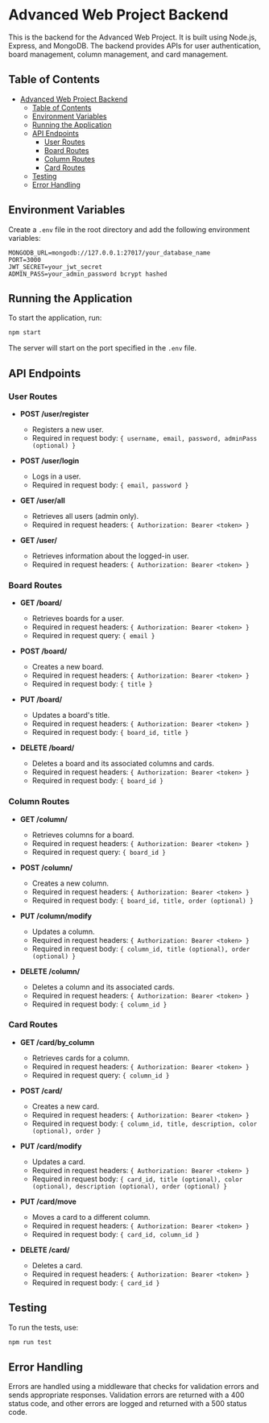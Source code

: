 # Advanced Web Project Backend

This is the backend for the Advanced Web Project. It is built using Node.js, Express, and MongoDB. The backend provides APIs for user authentication, board management, column management, and card management.

## Table of Contents

- [Advanced Web Project Backend](#advanced-web-project-backend)
  - [Table of Contents](#table-of-contents)
  - [Environment Variables](#environment-variables)
  - [Running the Application](#running-the-application)
  - [API Endpoints](#api-endpoints)
    - [User Routes](#user-routes)
    - [Board Routes](#board-routes)
    - [Column Routes](#column-routes)
    - [Card Routes](#card-routes)
  - [Testing](#testing)
  - [Error Handling](#error-handling)

## Environment Variables

Create a `.env` file in the root directory and add the following environment variables:

```
MONGODB_URL=mongodb://127.0.0.1:27017/your_database_name
PORT=3000
JWT_SECRET=your_jwt_secret
ADMIN_PASS=your_admin_password bcrypt hashed
```

## Running the Application

To start the application, run:
```bash
npm start
```

The server will start on the port specified in the `.env` file.

## API Endpoints

### User Routes

- **POST /user/register**
  - Registers a new user.
  - Required in request body: `{ username, email, password, adminPass (optional) }`

- **POST /user/login**
  - Logs in a user.
  - Required in request body: `{ email, password }`

- **GET /user/all**
  - Retrieves all users (admin only).
  - Required in request headers: `{ Authorization: Bearer <token> }`

- **GET /user/**
  - Retrieves information about the logged-in user.
  - Required in request headers: `{ Authorization: Bearer <token> }`

### Board Routes

- **GET /board/**
  - Retrieves boards for a user.
  - Required in request headers: `{ Authorization: Bearer <token> }`
  - Required in request query: `{ email }`

- **POST /board/**
  - Creates a new board.
  - Required in request headers: `{ Authorization: Bearer <token> }`
  - Required in request body: `{ title }`

- **PUT /board/**
  - Updates a board's title.
  - Required in request headers: `{ Authorization: Bearer <token> }`
  - Required in request body: `{ board_id, title }`

- **DELETE /board/**
  - Deletes a board and its associated columns and cards.
  - Required in request headers: `{ Authorization: Bearer <token> }`
  - Required in request body: `{ board_id }`

### Column Routes

- **GET /column/**
  - Retrieves columns for a board.
  - Required in request headers: `{ Authorization: Bearer <token> }`
  - Required in request query: `{ board_id }`

- **POST /column/**
  - Creates a new column.
  - Required in request headers: `{ Authorization: Bearer <token> }`
  - Required in request body: `{ board_id, title, order (optional) }`

- **PUT /column/modify**
  - Updates a column.
  - Required in request headers: `{ Authorization: Bearer <token> }`
  - Required in request body: `{ column_id, title (optional), order (optional) }`

- **DELETE /column/**
  - Deletes a column and its associated cards.
  - Required in request headers: `{ Authorization: Bearer <token> }`
  - Required in request body: `{ column_id }`

### Card Routes

- **GET /card/by_column**
  - Retrieves cards for a column.
  - Required in request headers: `{ Authorization: Bearer <token> }`
  - Required in request query: `{ column_id }`

- **POST /card/**
  - Creates a new card.
  - Required in request headers: `{ Authorization: Bearer <token> }`
  - Required in request body: `{ column_id, title, description, color (optional), order }`

- **PUT /card/modify**
  - Updates a card.
  - Required in request headers: `{ Authorization: Bearer <token> }`
  - Required in request body: `{ card_id, title (optional), color (optional), description (optional), order (optional) }`

- **PUT /card/move**
  - Moves a card to a different column.
  - Required in request headers: `{ Authorization: Bearer <token> }`
  - Required in request body: `{ card_id, column_id }`

- **DELETE /card/**
  - Deletes a card.
  - Required in request headers: `{ Authorization: Bearer <token> }`
  - Required in request body: `{ card_id }`

## Testing

To run the tests, use:
```bash
npm run test
```

## Error Handling

Errors are handled using a middleware that checks for validation errors and sends appropriate responses. Validation errors are returned with a 400 status code, and other errors are logged and returned with a 500 status code.
